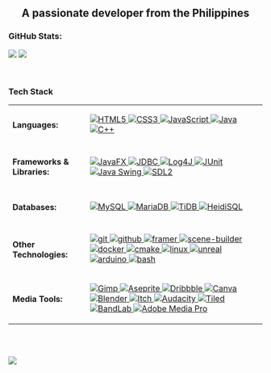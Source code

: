 <h2 align="center">A passionate developer from the Philippines</h2>

### GitHub Stats:
![](https://github-readme-stats.vercel.app/api?username=jelemiekun&theme=dark&hide_border=false&include_all_commits=false&count_private=false)
![](https://github-readme-stats.vercel.app/api/top-langs/?username=jelemiekun&theme=dark&hide_border=false&include_all_commits=false&count_private=false&layout=compact)

<br>

<h3 align="left">Tech Stack</h3>
<table style="border-collapse: collapse; border: none;">
  <tr>
    <td style="border: none;"><h4>Languages:</h4></td>
    <td style="border: none;">
      <p>
        <a href="https://www.w3.org/html/" target="_blank" rel="noreferrer"> 
          <img src="https://img.shields.io/badge/html5-%23E34F26.svg?style=for-the-badge&logo=html5&logoColor=white" alt="HTML5" />
        </a> 
        <a href="https://www.w3schools.com/css/" target="_blank" rel="noreferrer"> 
          <img src="https://img.shields.io/badge/css3-%231572B6.svg?style=for-the-badge&logo=css3&logoColor=white" alt="CSS3" />
        </a> 
        <a href="https://developer.mozilla.org/en-US/docs/Web/JavaScript" target="_blank" rel="noreferrer"> 
          <img src="https://img.shields.io/badge/javascript-%23323330.svg?style=for-the-badge&logo=javascript&logoColor=%23F7DF1E" alt="JavaScript" />
        </a> 
        <a href="https://www.java.com" target="_blank" rel="noreferrer"> 
          <img src="https://img.shields.io/badge/java-%23ED8B00.svg?style=for-the-badge&logo=openjdk&logoColor=white" alt="Java" />
        </a> 
        <a href="https://www.w3schools.com/cpp/" target="_blank" rel="noreferrer"> 
          <img src="https://img.shields.io/badge/c++-%2300599C.svg?style=for-the-badge&logo=c%2B%2B&logoColor=white" alt="C++" />
        </a> 
      </p>
    </td>
  </tr>
  <tr>
    <td style="border: none;"><h4>Frameworks & Libraries:</h4></td>
    <td style="border: none;">
      <p>
        <a href="https://openjfx.io/" target="_blank" rel="noreferrer"> 
          <img src="https://img.shields.io/badge/javafx-%23FF0000.svg?style=for-the-badge&logo=javafx&logoColor=white" alt="JavaFX"/>
        </a>
        <a href="https://docs.oracle.com/javase/8/docs/technotes/guides/jdbc/" target="_blank" rel="noreferrer"> 
          <img src="https://img.shields.io/badge/JDBC-%23FF0000.svg?style=for-the-badge&logo=java&logoColor=white" alt="JDBC"/>
        </a>
        <a href="https://logging.apache.org/log4j/2.x/index.html#:~:text=Apache%20Log4j%20is%20a%20versatile,ed%20by%20a%20big%20community." target="_blank" rel="noreferrer"> 
          <img src="https://img.shields.io/badge/LOG4J-%23000000.svg?style=for-the-badge&logo=java&logoColor=red" alt="Log4J"/>
        </a>
        <a href="https://junit.org/junit5/" target="_blank" rel="noreferrer"> 
          <img src="https://img.shields.io/badge/JUnit-%2325A162.svg?style=for-the-badge&logo=junit5&logoColor=white" alt="JUnit"/>
        </a>
        <a href="https://www.javatpoint.com/java-swing" target="_blank" rel="noreferrer"> 
          <img src="https://img.shields.io/badge/Java%20Swing-%23ED8B00.svg?style=for-the-badge&logo=java&logoColor=white" alt="Java Swing"/>
        </a>
        <a href="https://www.libsdl.org/" target="_blank" rel="noreferrer"> 
          <img src="https://img.shields.io/badge/SDL2-%23007ACC.svg?style=for-the-badge&logo=sdl&logoColor=white" alt="SDL2"/>
        </a>
      </p>
    </td>
  </tr>
  <tr>
    <td style="border: none;"><h4>Databases:</h4></td>
    <td style="border: none;">
      <p>
        <a href="https://www.mysql.com/" target="_blank" rel="noreferrer"> 
          <img src="https://img.shields.io/badge/mysql-4479A1.svg?style=for-the-badge&logo=mysql&logoColor=white" alt="MySQL"/>
        </a>
        <a href="https://mariadb.org/" target="_blank" rel="noreferrer"> 
          <img src="https://img.shields.io/badge/MariaDB-003545?style=for-the-badge&logo=mariadb&logoColor=white" alt="MariaDB"/>
        </a> 
        <a href="https://www.pingcap.com/" target="_blank" rel="noreferrer"> 
          <img src="https://img.shields.io/badge/TiDB-%23FF0000.svg?style=for-the-badge&logo=TiDB&logoColor=white" alt="TiDB"/>
        </a>
        <a href="https://www.heidisql.com/" target="_blank" rel="noreferrer"> 
          <img src="https://img.shields.io/badge/HeidiSQL-%23006400.svg?style=for-the-badge&logo=HeidiSQL&logoColor=white" alt="HeidiSQL"/>
        </a>
      </p>
    </td>
  </tr>
  <tr>
    <td style="border: none;"><h4>Other Technologies:</h4></td>
    <td style="border: none;">
      <p>
        <a href="https://git-scm.com/" target="_blank" rel="noreferrer"> 
          <img src="https://img.shields.io/badge/git-%23F05033.svg?style=for-the-badge&logo=git&logoColor=white" alt="git"/> 
        </a> 
        <a href="https://git-scm.com/" target="_blank" rel="noreferrer"> 
          <img src="https://img.shields.io/badge/github-%23121011.svg?style=for-the-badge&logo=github&logoColor=white" alt="github"/> 
        </a> 
        <a href="https://www.framer.com/" target="_blank" rel="noreferrer"> 
          <img src="https://img.shields.io/badge/Framer-black?style=for-the-badge&logo=framer&logoColor=blue" alt="framer"/> 
        </a>
        <a href="https://gluonhq.com/products/scene-builder/" target="_blank" rel="noreferrer"> 
          <img src="https://img.shields.io/badge/SceneBuilder-%23FFA500.svg?style=for-the-badge&logo=java&logoColor=white" alt="scene-builder"/>
        </a>
        <a href="https://www.docker.com/" target="_blank" rel="noreferrer"> 
          <img src="https://img.shields.io/badge/docker-%230db7ed.svg?style=for-the-badge&logo=docker&logoColor=white" alt="docker"/> 
        </a> 
         <a href="https://cmake.org/" target="_blank" rel="noreferrer"> 
          <img src="https://img.shields.io/badge/CMake-%23008FBA.svg?style=for-the-badge&logo=cmake&logoColor=white" alt="cmake"/>
        </a>
        <a href="https://www.linux.org/" target="_blank" rel="noreferrer"> 
          <img src="https://img.shields.io/badge/Linux-%23000000.svg?style=for-the-badge&logo=linux&logoColor=white" alt="linux"/>
        </a>
        <a href="https://unrealengine.com/" target="_blank" rel="noreferrer"> 
          <img src="https://img.shields.io/badge/unreal_engine-%23313131.svg?style=for-the-badge&logo=unrealengine&logoColor=white" alt="unreal"/> 
        </a>
        <a href="https://www.arduino.cc/" target="_blank" rel="noreferrer"> 
          <img src="https://img.shields.io/badge/-Arduino-00979D?style=for-the-badge&logo=Arduino&logoColor=white" alt="arduino"/> 
        </a>
        <a href="https://www.gnu.org/software/bash/" target="_blank" rel="noreferrer"> 
          <img src="https://img.shields.io/badge/bash-%23000000.svg?style=for-the-badge&logo=gnu-bash&logoColor=white" alt="bash"/> 
        </a>
      </p>
    </td>
  </tr>
  <tr>
    <td style="border: none;"><h4>Media Tools:</h4></td>
    <td style="border: none;">
      <p>
        <a href="https://www.gimp.org/" target="_blank" rel="noreferrer"> 
          <img src="https://img.shields.io/badge/Gimp-657D8B?style=for-the-badge&logo=gimp&logoColor=FFFFFF" alt="Gimp" />
        </a> 
        <a href="https://www.aseprite.org/" target="_blank" rel="noreferrer"> 
          <img src="https://img.shields.io/badge/Aseprite-FFFFFF?style=for-the-badge&logo=Aseprite&logoColor=#7D929E" alt="Aseprite" />
        </a> 
        <a href="https://dribbble.com/" target="_blank" rel="noreferrer"> 
          <img src="https://img.shields.io/badge/Dribbble-EA4C89?style=for-the-badge&logo=dribbble&logoColor=white" alt="Dribbble" />
        </a> 
        <a href="https://www.canva.com/" target="_blank" rel="noreferrer"> 
          <img src="https://img.shields.io/badge/Canva-%2300C4CC.svg?style=for-the-badge&logo=Canva&logoColor=white" alt="Canva" />
        </a> 
        <a href="https://www.blender.org/" target="_blank" rel="noreferrer"> 
          <img src="https://img.shields.io/badge/blender-%23F5792A.svg?style=for-the-badge&logo=blender&logoColor=white" alt="Blender" />
        </a> 
        <a href="https://itch.io/" target="_blank" rel="noreferrer"> 
          <img src="https://img.shields.io/badge/Itch-%23FF0B34.svg?style=for-the-badge&logo=Itch.io&logoColor=white" alt="Itch" />
        </a> 
        <a href="https://www.audacityteam.org/" target="_blank" rel="noreferrer"> 
          <img src="https://img.shields.io/badge/Audacity-%230000FF.svg?style=for-the-badge&logo=audacity&logoColor=white" alt="Audacity" />
        </a>
        <a href="https://thorbjorn.itch.io/tiled" target="_blank" rel="noreferrer"> 
          <img src="https://img.shields.io/badge/Tiled-%237E3D76.svg?style=for-the-badge&logo=tiled&logoColor=white" alt="Tiled" />
        </a>
        <a href="https://www.bandlab.com/" target="_blank" rel="noreferrer"> 
          <img src="https://img.shields.io/badge/BandLab-%23FF5500.svg?style=for-the-badge&logo=bandlab&logoColor=white" alt="BandLab" />
        </a>
        <a href="https://www.adobe.com/" target="_blank" rel="noreferrer"> 
          <img src="https://img.shields.io/badge/Adobe%20Media%20Pro-%23FF0000.svg?style=for-the-badge&logo=adobe&logoColor=white" alt="Adobe Media Pro" />
        </a>
      </p>
    </td>
  </tr>
</table>

<br><br>

[![](https://visitcount.itsvg.in/api?id=jelemiekun&icon=0&color=0)](https://visitcount.itsvg.in)

<!-- Proudly created with GPRM ( https://gprm.itsvg.in ) -->
